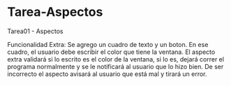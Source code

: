 # Tarea-Aspectos
Tarea01 - Aspectos

Funcionalidad Extra: Se agrego un cuadro de texto y un boton. En ese cuadro, el usuario debe escribir el color que tiene la ventana. El aspecto extra validará si lo escrito es el color de la ventana, si lo es, dejará correr el programa normalmente y se le notificará al usuario que lo hizo bien. De ser incorrecto el aspecto avisará al usuario que está mal y tirará un error.
